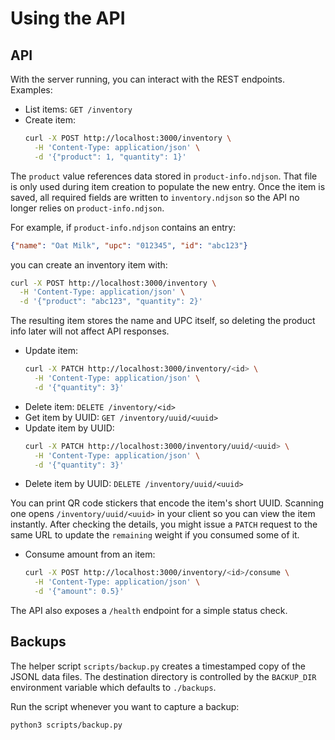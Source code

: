 # Using the API

## API

With the server running, you can interact with the REST endpoints. Examples:

- List items: `GET /inventory`
- Create item:
  ```bash
  curl -X POST http://localhost:3000/inventory \
    -H 'Content-Type: application/json' \
    -d '{"product": 1, "quantity": 1}'
  ```

The `product` value references data stored in `product-info.ndjson`. That file
is only used during item creation to populate the new entry. Once the item is
saved, all required fields are written to `inventory.ndjson` so the API no longer
relies on `product-info.ndjson`.

For example, if `product-info.ndjson` contains an entry:

```json
{"name": "Oat Milk", "upc": "012345", "id": "abc123"}
```

you can create an inventory item with:

```bash
curl -X POST http://localhost:3000/inventory \
  -H 'Content-Type: application/json' \
  -d '{"product": "abc123", "quantity": 2}'
```

The resulting item stores the name and UPC itself, so deleting the product info
later will not affect API responses.
- Update item:
  ```bash
  curl -X PATCH http://localhost:3000/inventory/<id> \
    -H 'Content-Type: application/json' \
    -d '{"quantity": 3}'
  ```
- Delete item: `DELETE /inventory/<id>`
- Get item by UUID: `GET /inventory/uuid/<uuid>`
- Update item by UUID:
  ```bash
  curl -X PATCH http://localhost:3000/inventory/uuid/<uuid> \
    -H 'Content-Type: application/json' \
    -d '{"quantity": 3}'
  ```
- Delete item by UUID: `DELETE /inventory/uuid/<uuid>`

You can print QR code stickers that encode the item's short UUID. Scanning one
opens `/inventory/uuid/<uuid>` in your client so you can view the item
instantly. After checking the details, you might issue a `PATCH` request to the
same URL to update the `remaining` weight if you consumed some of it.
- Consume amount from an item:
  ```bash
  curl -X POST http://localhost:3000/inventory/<id>/consume \
    -H 'Content-Type: application/json' \
    -d '{"amount": 0.5}'
  ```

The API also exposes a `/health` endpoint for a simple status check.

## Backups

The helper script `scripts/backup.py` creates a timestamped copy of the
JSONL data files. The destination directory is controlled by the
`BACKUP_DIR` environment variable which defaults to `./backups`.

Run the script whenever you want to capture a backup:

```bash
python3 scripts/backup.py
```
